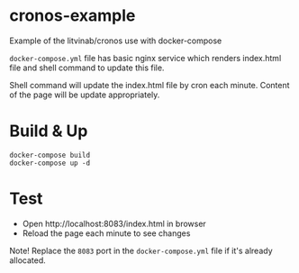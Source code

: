 # cronos-example
Example of the litvinab/cronos use with docker-compose

`docker-compose.yml` file has basic nginx service which renders index.html file and shell command to update this file. 

Shell command will update the index.html file by cron each minute. 
Content of the page will be update appropriately.

# Build & Up

```shell
docker-compose build
docker-compose up -d
```

# Test
- Open http://localhost:8083/index.html in browser 
- Reload the page each minute to see changes

Note! Replace the `8083` port in the `docker-compose.yml` file if it's already allocated.